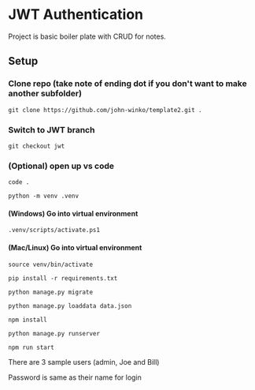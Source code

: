 # JWT Authentication

Project is basic boiler plate with CRUD for notes. 

## Setup

### Clone repo (take note of ending dot if you don't want to make another subfolder)
~~~
git clone https://github.com/john-winko/template2.git .
~~~

### Switch to JWT branch
~~~
git checkout jwt
~~~

### (Optional) open up vs code
~~~
code .
~~~

~~~
python -m venv .venv
~~~

#### (Windows) Go into virtual environment
~~~
.venv/scripts/activate.ps1
~~~

#### (Mac/Linux) Go into virtual environment
~~~
source venv/bin/activate
~~~

~~~
pip install -r requirements.txt
~~~

~~~
python manage.py migrate
~~~

~~~
python manage.py loaddata data.json
~~~

~~~
npm install
~~~

~~~
python manage.py runserver
~~~

~~~
npm run start
~~~


There are 3 sample users (admin, Joe and Bill)

Password is same as their name for login